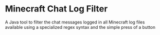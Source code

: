 # Minecraft Chat Log Filter
A Java tool to filter the chat messages logged in all Minecraft log files available using a specialized regex syntax and the simple press of a button
